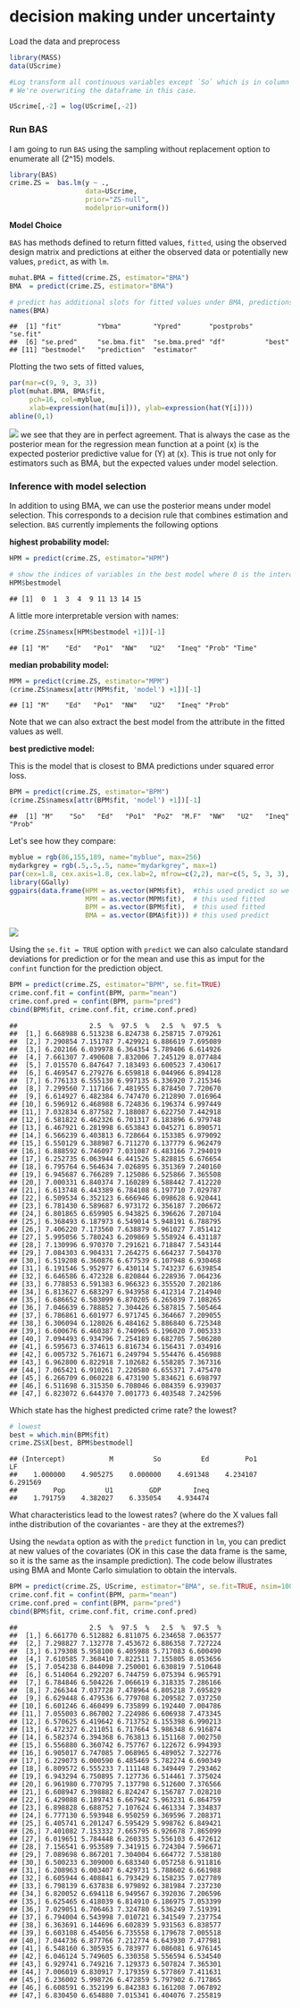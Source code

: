 decision making under uncertainty
================

Load the data and preprocess

``` r
library(MASS)
data(UScrime)

#Log transform all continuous variables except `So` which is in column 2. 
# We're overwriting the dataframe in this case.

UScrime[,-2] = log(UScrime[,-2])
```

### Run BAS

I am going to run `BAS` using the sampling without replacement option to enumerate all \(2^15\) models.

``` r
library(BAS)
crime.ZS =  bas.lm(y ~ ., 
                   data=UScrime,
                   prior="ZS-null",
                   modelprior=uniform()) 
```

**Model Choice**

`BAS` has methods defined to return fitted values, `fitted`, using the observed design matrix and predictions at either the observed data or potentially new values, `predict`, as with `lm`.

``` r
muhat.BMA = fitted(crime.ZS, estimator="BMA")
BMA  = predict(crime.ZS, estimator="BMA")

# predict has additional slots for fitted values under BMA, predictions under each model
names(BMA)
```

    ##  [1] "fit"         "Ybma"        "Ypred"       "postprobs"   "se.fit"     
    ##  [6] "se.pred"     "se.bma.fit"  "se.bma.pred" "df"          "best"       
    ## [11] "bestmodel"   "prediction"  "estimator"

Plotting the two sets of fitted values,

``` r
par(mar=c(9, 9, 3, 3))
plot(muhat.BMA, BMA$fit, 
     pch=16, col=myblue,
     xlab=expression(hat(mu[i])), ylab=expression(hat(Y[i])))
abline(0,1)
```

![](5.4.4_decisions_files/figure-markdown_github/unnamed-chunk-1-1.png) we see that they are in perfect agreement. That is always the case as the posterior mean for the regression mean function at a point \(x\) is the expected posterior predictive value for \(Y\) at \(x\). This is true not only for estimators such as BMA, but the expected values under model selection.

### Inference with model selection

In addition to using BMA, we can use the posterior means under model selection. This corresponds to a decision rule that combines estimation and selection. `BAS` currently implements the following options

**highest probability model:**

``` r
HPM = predict(crime.ZS, estimator="HPM")

# show the indices of variables in the best model where 0 is the intercept
HPM$bestmodel
```

    ## [1]  0  1  3  4  9 11 13 14 15

A little more interpretable version with names:

``` r
(crime.ZS$namesx[HPM$bestmodel +1])[-1]
```

    ## [1] "M"    "Ed"   "Po1"  "NW"   "U2"   "Ineq" "Prob" "Time"

**median probability model:**

``` r
MPM = predict(crime.ZS, estimator="MPM")
(crime.ZS$namesx[attr(MPM$fit, 'model') +1])[-1]
```

    ## [1] "M"    "Ed"   "Po1"  "NW"   "U2"   "Ineq" "Prob"

Note that we can also extract the best model from the attribute in the fitted values as well.

**best predictive model:**

This is the model that is closest to BMA predictions under squared error loss.

``` r
BPM = predict(crime.ZS, estimator="BPM")
(crime.ZS$namesx[attr(BPM$fit, 'model') +1])[-1]
```

    ##  [1] "M"    "So"   "Ed"   "Po1"  "Po2"  "M.F"  "NW"   "U2"   "Ineq" "Prob"

Let's see how they compare:

``` r
myblue = rgb(86,155,189, name="myblue", max=256)
mydarkgrey = rgb(.5,.5,.5, name="mydarkgrey", max=1)
par(cex=1.8, cex.axis=1.8, cex.lab=2, mfrow=c(2,2), mar=c(5, 5, 3, 3), col.lab=mydarkgrey, col.axis=mydarkgrey, col=mydarkgrey)
library(GGally)
ggpairs(data.frame(HPM = as.vector(HPM$fit),  #this used predict so we need to extract fitted values
                   MPM = as.vector(MPM$fit),  # this used fitted
                   BPM = as.vector(BPM$fit),  # this used fitted
                   BMA = as.vector(BMA$fit))) # this used predict
```

![](5.4.4_decisions_files/figure-markdown_github/unnamed-chunk-6-1.png)

Using the `se.fit = TRUE` option with `predict` we can also calculate standard deviations for prediction or for the mean and use this as imput for the `confint` function for the prediction object.

``` r
BPM = predict(crime.ZS, estimator="BPM", se.fit=TRUE)
crime.conf.fit = confint(BPM, parm="mean")
crime.conf.pred = confint(BPM, parm="pred")
cbind(BPM$fit, crime.conf.fit, crime.conf.pred)
```

    ##                  2.5  %  97.5  %   2.5  %  97.5  %
    ##  [1,] 6.668988 6.513238 6.824738 6.258715 7.079261
    ##  [2,] 7.290854 7.151787 7.429921 6.886619 7.695089
    ##  [3,] 6.202166 6.039978 6.364354 5.789406 6.614926
    ##  [4,] 7.661307 7.490608 7.832006 7.245129 8.077484
    ##  [5,] 7.015570 6.847647 7.183493 6.600523 7.430617
    ##  [6,] 6.469547 6.279276 6.659818 6.044966 6.894128
    ##  [7,] 6.776133 6.555130 6.997135 6.336920 7.215346
    ##  [8,] 7.299560 7.117166 7.481955 6.878450 7.720670
    ##  [9,] 6.614927 6.482384 6.747470 6.212890 7.016964
    ## [10,] 6.596912 6.468988 6.724836 6.196374 6.997449
    ## [11,] 7.032834 6.877582 7.188087 6.622750 7.442918
    ## [12,] 6.581822 6.462326 6.701317 6.183896 6.979748
    ## [13,] 6.467921 6.281998 6.653843 6.045271 6.890571
    ## [14,] 6.566239 6.403813 6.728664 6.153385 6.979092
    ## [15,] 6.550129 6.388987 6.711270 6.137779 6.962479
    ## [16,] 6.888592 6.746097 7.031087 6.483166 7.294019
    ## [17,] 6.252735 6.063944 6.441526 5.828815 6.676654
    ## [18,] 6.795764 6.564634 7.026895 6.351369 7.240160
    ## [19,] 6.945687 6.766289 7.125086 6.525866 7.365508
    ## [20,] 7.000331 6.840374 7.160289 6.588442 7.412220
    ## [21,] 6.613748 6.443389 6.784108 6.197710 7.029787
    ## [22,] 6.509534 6.352123 6.666946 6.098628 6.920441
    ## [23,] 6.781430 6.589687 6.973172 6.356187 7.206672
    ## [24,] 6.801865 6.659905 6.943825 6.396626 7.207104
    ## [25,] 6.368493 6.187973 6.549014 5.948191 6.788795
    ## [26,] 7.406220 7.173560 7.638879 6.961027 7.851412
    ## [27,] 5.995056 5.780243 6.209869 5.558924 6.431187
    ## [28,] 7.130996 6.970370 7.291621 6.718847 7.543144
    ## [29,] 7.084303 6.904331 7.264275 6.664237 7.504370
    ## [30,] 6.519208 6.360876 6.677539 6.107948 6.930468
    ## [31,] 6.191546 5.952977 6.430114 5.743237 6.639854
    ## [32,] 6.646586 6.472328 6.820844 6.228936 7.064236
    ## [33,] 6.778853 6.591383 6.966323 6.355520 7.202186
    ## [34,] 6.813627 6.683297 6.943958 6.412314 7.214940
    ## [35,] 6.686652 6.503099 6.870205 6.265039 7.108265
    ## [36,] 7.046639 6.788852 7.304426 6.587815 7.505464
    ## [37,] 6.786861 6.601977 6.971745 6.364667 7.209055
    ## [38,] 6.306094 6.128026 6.484162 5.886840 6.725348
    ## [39,] 6.600676 6.460387 6.740965 6.196020 7.005333
    ## [40,] 7.094493 6.934796 7.254189 6.682705 7.506280
    ## [41,] 6.595673 6.374613 6.816734 6.156431 7.034916
    ## [42,] 6.005732 5.761671 6.249794 5.554476 6.456988
    ## [43,] 6.962800 6.822918 7.102682 6.558285 7.367316
    ## [44,] 7.065421 6.910261 7.220580 6.655371 7.475470
    ## [45,] 6.266709 6.060228 6.473190 5.834621 6.698797
    ## [46,] 6.511698 6.315350 6.708046 6.084359 6.939037
    ## [47,] 6.823072 6.644370 7.001773 6.403548 7.242596

Which state has the highest predicted crime rate? the lowest?

``` r
# lowest 
best = which.min(BPM$fit)
crime.ZS$X[best, BPM$bestmodel]
```

    ## (Intercept)           M          So          Ed         Po1          LF 
    ##    1.000000    4.905275    0.000000    4.691348    4.234107    6.291569 
    ##         Pop          U1         GDP        Ineq 
    ##    1.791759    4.382027    6.335054    4.934474

What characteristics lead to the lowest rates? (where do the X values fall inthe distribution of the covariantes - are they at the extremes?)

Using the `newdata` option as with the `predict` function in `lm`, you can predict at new values of the covariates (OK in this case the data frame is the same, so it is the same as the insample prediction). The code below illustrates using BMA and Monte Carlo simulation to obtain the intervals.

``` r
BPM = predict(crime.ZS, UScrime, estimator="BMA", se.fit=TRUE, nsim=10000)
crime.conf.fit = confint(BPM, parm="mean")
crime.conf.pred = confint(BPM, parm="pred")
cbind(BPM$fit, crime.conf.fit, crime.conf.pred)
```

    ##                  2.5  %  97.5  %   2.5  %  97.5  %
    ##  [1,] 6.661770 6.512882 6.811075 6.234658 7.063577
    ##  [2,] 7.298827 7.132778 7.453672 6.886358 7.727224
    ##  [3,] 6.179308 5.958100 6.405988 5.717083 6.600490
    ##  [4,] 7.610585 7.368410 7.822511 7.155805 8.053656
    ##  [5,] 7.054238 6.844098 7.250001 6.630819 7.510648
    ##  [6,] 6.514064 6.292207 6.744759 6.075394 6.965791
    ##  [7,] 6.784846 6.504226 7.066619 6.318335 7.286166
    ##  [8,] 7.266344 7.037728 7.478964 6.805218 7.695829
    ##  [9,] 6.629448 6.479536 6.779708 6.209582 7.037250
    ## [10,] 6.601246 6.460499 6.735899 6.192440 7.004786
    ## [11,] 7.055003 6.867002 7.224986 6.606938 7.473345
    ## [12,] 6.570625 6.419642 6.713752 6.155398 6.990213
    ## [13,] 6.472327 6.211051 6.717664 5.986348 6.916874
    ## [14,] 6.582374 6.394368 6.763813 6.151168 7.002750
    ## [15,] 6.556880 6.360742 6.757767 6.122672 6.994393
    ## [16,] 6.905017 6.747085 7.068965 6.489052 7.322776
    ## [17,] 6.229073 6.000590 6.485469 5.782274 6.690349
    ## [18,] 6.809572 6.555233 7.111148 6.349449 7.293462
    ## [19,] 6.943294 6.750895 7.127736 6.514461 7.375024
    ## [20,] 6.961980 6.770795 7.137798 6.512600 7.376566
    ## [21,] 6.608947 6.398882 6.824247 6.156787 7.028210
    ## [22,] 6.429088 6.189743 6.667942 5.963231 6.864759
    ## [23,] 6.898828 6.688752 7.107624 6.461334 7.334837
    ## [24,] 6.777130 6.593948 6.950259 6.369596 7.208371
    ## [25,] 6.405741 6.201247 6.595429 5.998762 6.849421
    ## [26,] 7.401082 7.153332 7.665795 6.926678 7.865099
    ## [27,] 6.019651 5.784448 6.260335 5.556103 6.472612
    ## [28,] 7.156541 6.953589 7.341915 6.724304 7.596671
    ## [29,] 7.089698 6.867201 7.304004 6.664772 7.538180
    ## [30,] 6.500233 6.309000 6.683340 6.057258 6.911816
    ## [31,] 6.208963 6.003407 6.429731 5.788602 6.661988
    ## [32,] 6.605944 6.408841 6.793429 6.158235 7.027789
    ## [33,] 6.798139 6.637838 6.979892 6.381984 7.237230
    ## [34,] 6.820052 6.694118 6.949567 6.392036 7.206596
    ## [35,] 6.625465 6.418039 6.814910 6.186975 7.053399
    ## [36,] 7.029051 6.706463 7.324780 6.536249 7.519391
    ## [37,] 6.794004 6.543998 7.010721 6.341549 7.237754
    ## [38,] 6.363691 6.144696 6.602839 5.931563 6.838577
    ## [39,] 6.603108 6.454056 6.735558 6.179678 7.005518
    ## [40,] 7.044736 6.877766 7.212774 6.643930 7.477981
    ## [41,] 6.548160 6.305935 6.783977 6.086081 6.976145
    ## [42,] 6.046124 5.749605 6.330358 5.556594 6.534540
    ## [43,] 6.929741 6.749216 7.129373 6.507824 7.365301
    ## [44,] 7.006019 6.830917 7.179359 6.577869 7.411631
    ## [45,] 6.236002 5.998726 6.472859 5.797902 6.717865
    ## [46,] 6.608591 6.352199 6.842383 6.161208 7.067892
    ## [47,] 6.830450 6.654880 7.015341 6.404076 7.255819
